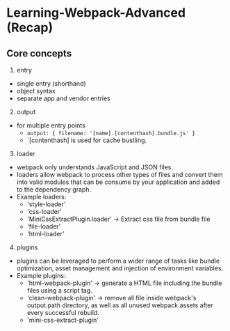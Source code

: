# Learning-Webpack-Advanced (Recap)

## Core concepts
1. entry
  - single entry (shorthand)
  - object syntax
  - separate app and vendor entries
2. output
  - for multiple entry points
    - `output: { filename: '[name].[contenthash].bundle.js' }`
    - `[contenthash] is used for cache bustling.
3. loader
  - webpack only understands JavaScript and JSON files.
  - loaders allow webpack to process other types of files and convert them into valid modules that can be consume by your application and added to the dependency graph.
  - Example loaders: 
    - 'style-loader'
    - 'css-loader'
    - 'MiniCssExtractPlugin.loader' -> Extract css file from bundle file
    - 'file-loader'
    - 'html-loader'
4. plugins
  - plugins can be leveraged to perform a wider range of tasks like bundle optimization, asset management and injection of environment variables.
  - Example plugins:
    - 'html-webpack-plugin' -> generate a HTML file including the bundle files using a script tag.
    - 'clean-webpack-plugin' -> remove all file inside webpack's output.path directory, as well as all unused webpack assets after every successful rebuild.
    - 'mini-css-extract-plugin'

